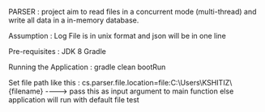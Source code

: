 PARSER :
project aim to read files in a concurrent mode (multi-thread) and write all data in a in-memory database.

Assumption : Log File is in unix format and json will be in one line

Pre-requisites :
JDK 8
Gradle

Running the Application :
gradle clean bootRun

Set file path like this :
cs.parser.file.location=file:C:\\Users\\KSHITIZ\\{filename} ---->  pass this as input argument to main function else application will 
run with default file test
